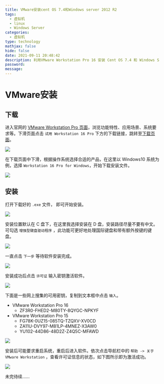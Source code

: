 ```yaml
---
title: VMware安装cent OS 7.4和Windows server 2012 R2
tags:
  - 虚拟机
  - linux
  - Windows Server
categories:
  - 虚拟机
type: technology
mathjax: false
hide: false
date: 2021-09-11 20:48:42
description: 利用VMware Workstation Pro 16 安装 Cent OS 7.4 和 Windows Server 2012 R2
password:
message:
---
```


# VMware安装

## 下载

进入官网的 [VMware Workstation Pro 页面](https://www.vmware.com/cn/products/workstation-pro.html)，浏览功能特性、应用场景、系统要求等。下滑页面点击 `试用 Workstation 16 Pro` 下方的下载链接，跳转至[下载页面](https://www.vmware.com/products/workstation-pro/workstation-pro-evaluation.html)。

![](https://img.seriouszyx.com/20210618083520.png)

在下载页面中下滑，根据操作系统选择合适的产品，在这里以 Win­dows10 系统为例，选择 `Workstation 16 Pro for Windows`，开始下载安装文件。

![](https://img.seriouszyx.com/20210618083552.png#vwid=1752&vhei=881)

## 安装

打开下载好的 `.exe` 文件， 即可开始安装。

![](https://img.seriouszyx.com/20210618083715.png)

安装位置默认在 C 盘下，在这里我选择安装在 D 盘，安装路径尽量不要有中文。可勾选 `增强型键盘驱动程序` ，此功能可更好地处理国际键盘和带有额外按键的键盘。

![](https://img.seriouszyx.com/20210618083715.png)

一直点击 `下一步` 等待软件安装完成。

![](https://img.seriouszyx.com/20210618083742.png)

安装成功后点击 `许可证` 输入密钥激活软件。

![](https://img.seriouszyx.com/20210618083825.png)

下面是一些网上搜集的可用密钥，复制到文本框中点击 `输入`。

-   VMware Work­sta­tion Pro 16
    -   ZF3R0-FHED2-M80TY-8QYGC-NPKYF
-   VMware Work­sta­tion Pro 15
    -   FG78K-0UZ15-085TQ-TZQXV-XV0CD
    -   ZA11U-DVY97-M81LP-4MNEZ-X3AW0
    -   YU102-44D86-48D2Z-Z4Q5C-MFAWD

![](https://img.seriouszyx.com/20210618083846.png)

安装后可能要求重启系统，重启后进入软件。依次点击导航栏中的 `帮助 -> 关于 VMware Workstation` ，查看许可证信息的状态，如下图所示即为激活成功。

![](https://img.seriouszyx.com/20210618083909.png)

未完待续……
